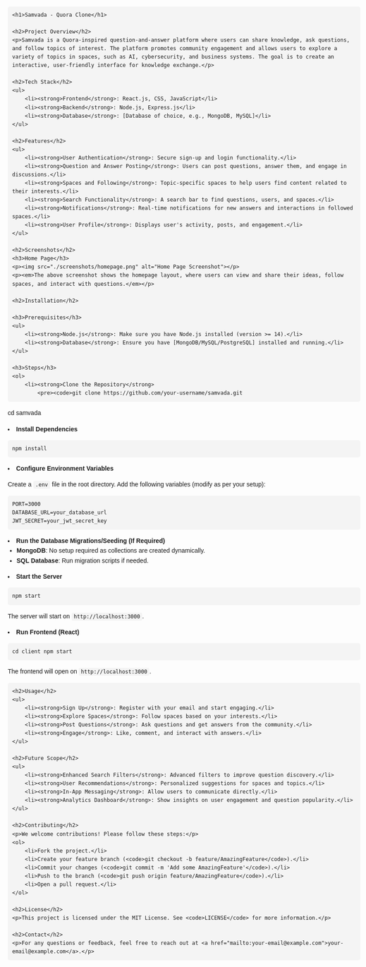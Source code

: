 <!DOCTYPE html>
<html lang="en">
<head>
    <meta charset="UTF-8">
    <meta name="viewport" content="width=device-width, initial-scale=1.0">
    <title>Samvada - Quora Clone</title>
    <style>
        body { font-family: Arial, sans-serif; line-height: 1.6; max-width: 800px; margin: auto; padding: 20px; }
        h1, h2, h3 { color: #333; }
        ul { list-style-type: disc; padding-left: 20px; }
        code { background-color: #f4f4f4; padding: 2px 5px; border-radius: 3px; }
        pre { background-color: #f4f4f4; padding: 10px; border-radius: 5px; overflow: auto; }
        img { max-width: 100%; height: auto; }
    </style>
</head>
<body>

    <h1>Samvada - Quora Clone</h1>

    <h2>Project Overview</h2>
    <p>Samvada is a Quora-inspired question-and-answer platform where users can share knowledge, ask questions, and follow topics of interest. The platform promotes community engagement and allows users to explore a variety of topics in spaces, such as AI, cybersecurity, and business systems. The goal is to create an interactive, user-friendly interface for knowledge exchange.</p>

    <h2>Tech Stack</h2>
    <ul>
        <li><strong>Frontend</strong>: React.js, CSS, JavaScript</li>
        <li><strong>Backend</strong>: Node.js, Express.js</li>
        <li><strong>Database</strong>: [Database of choice, e.g., MongoDB, MySQL]</li>
    </ul>

    <h2>Features</h2>
    <ul>
        <li><strong>User Authentication</strong>: Secure sign-up and login functionality.</li>
        <li><strong>Question and Answer Posting</strong>: Users can post questions, answer them, and engage in discussions.</li>
        <li><strong>Spaces and Following</strong>: Topic-specific spaces to help users find content related to their interests.</li>
        <li><strong>Search Functionality</strong>: A search bar to find questions, users, and spaces.</li>
        <li><strong>Notifications</strong>: Real-time notifications for new answers and interactions in followed spaces.</li>
        <li><strong>User Profile</strong>: Displays user's activity, posts, and engagement.</li>
    </ul>

    <h2>Screenshots</h2>
    <h3>Home Page</h3>
    <p><img src="./screenshots/homepage.png" alt="Home Page Screenshot"></p>
    <p><em>The above screenshot shows the homepage layout, where users can view and share their ideas, follow spaces, and interact with questions.</em></p>

    <h2>Installation</h2>

    <h3>Prerequisites</h3>
    <ul>
        <li><strong>Node.js</strong>: Make sure you have Node.js installed (version >= 14).</li>
        <li><strong>Database</strong>: Ensure you have [MongoDB/MySQL/PostgreSQL] installed and running.</li>
    </ul>

    <h3>Steps</h3>
    <ol>
        <li><strong>Clone the Repository</strong>
            <pre><code>git clone https://github.com/your-username/samvada.git
cd samvada</code></pre>
        </li>
        <li><strong>Install Dependencies</strong>
            <pre><code>npm install</code></pre>
        </li>
        <li><strong>Configure Environment Variables</strong>
            <p>Create a <code>.env</code> file in the root directory. Add the following variables (modify as per your setup):</p>
            <pre><code>PORT=3000
DATABASE_URL=your_database_url
JWT_SECRET=your_jwt_secret_key</code></pre>
        </li>
        <li><strong>Run the Database Migrations/Seeding (If Required)</strong>
            <ul>
                <li><strong>MongoDB</strong>: No setup required as collections are created dynamically.</li>
                <li><strong>SQL Database</strong>: Run migration scripts if needed.</li>
            </ul>
        </li>
        <li><strong>Start the Server</strong>
            <pre><code>npm start</code></pre>
            <p>The server will start on <code>http://localhost:3000</code>.</p>
        </li>
        <li><strong>Run Frontend (React)</strong>
            <pre><code>cd client
npm start</code></pre>
            <p>The frontend will open on <code>http://localhost:3000</code>.</p>
        </li>
    </ol>

    <h2>Usage</h2>
    <ul>
        <li><strong>Sign Up</strong>: Register with your email and start engaging.</li>
        <li><strong>Explore Spaces</strong>: Follow spaces based on your interests.</li>
        <li><strong>Post Questions</strong>: Ask questions and get answers from the community.</li>
        <li><strong>Engage</strong>: Like, comment, and interact with answers.</li>
    </ul>

    <h2>Future Scope</h2>
    <ul>
        <li><strong>Enhanced Search Filters</strong>: Advanced filters to improve question discovery.</li>
        <li><strong>User Recommendations</strong>: Personalized suggestions for spaces and topics.</li>
        <li><strong>In-App Messaging</strong>: Allow users to communicate directly.</li>
        <li><strong>Analytics Dashboard</strong>: Show insights on user engagement and question popularity.</li>
    </ul>

    <h2>Contributing</h2>
    <p>We welcome contributions! Please follow these steps:</p>
    <ol>
        <li>Fork the project.</li>
        <li>Create your feature branch (<code>git checkout -b feature/AmazingFeature</code>).</li>
        <li>Commit your changes (<code>git commit -m 'Add some AmazingFeature'</code>).</li>
        <li>Push to the branch (<code>git push origin feature/AmazingFeature</code>).</li>
        <li>Open a pull request.</li>
    </ol>

    <h2>License</h2>
    <p>This project is licensed under the MIT License. See <code>LICENSE</code> for more information.</p>

    <h2>Contact</h2>
    <p>For any questions or feedback, feel free to reach out at <a href="mailto:your-email@example.com">your-email@example.com</a>.</p>

</body>
</html>

